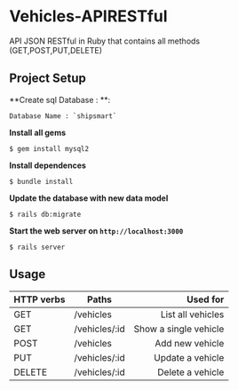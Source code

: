 # Vehicles-APIRESTful
API JSON RESTful in Ruby that contains all methods (GET,POST,PUT,DELETE)

## Project Setup

**Create sql Database : **:

```console
Database Name : `shipsmart`
```
**Install all gems**

```console
$ gem install mysql2
```
**Install dependences**
```console
$ bundle install
```
**Update the database with new data model**

```console
$ rails db:migrate
```

**Start the web server on `http://localhost:3000`**

```console
$ rails server
```
## Usage

| HTTP verbs | Paths  | Used for |
| ---------- | ------ | --------:|
| GET | /vehicles|List all vehicles|
| GET | /vehicles/:id | Show a single vehicle |
| POST | /vehicles| Add new vehicle|
| PUT | /vehicles/:id |  Update a vehicle |
| DELETE | /vehicles/:id | Delete a vehicle|
